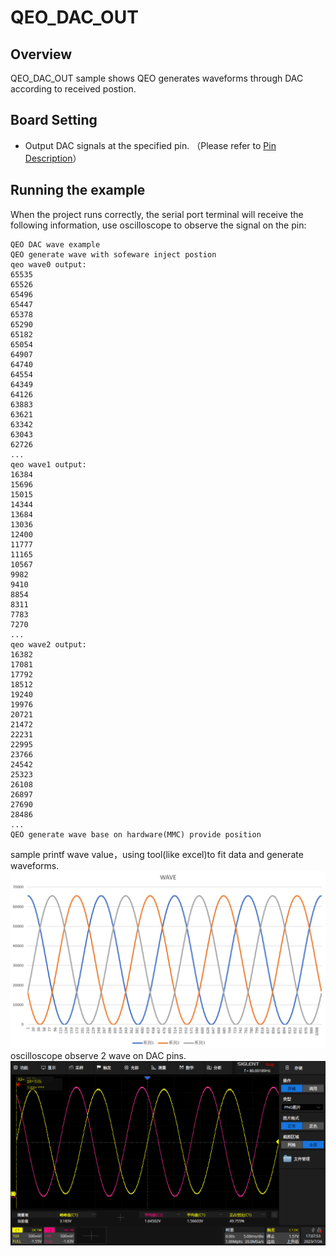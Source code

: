 # QEO_DAC_OUT

## Overview

QEO_DAC_OUT sample shows QEO generates waveforms through DAC according to received postion.

## Board Setting

- Output DAC signals at the specified pin. （Please refer to  [Pin Description](lab_board_resource)）

## Running the example

When the project runs correctly, the serial port terminal will receive the following information, use oscilloscope to observe the signal on the pin:
```console
QEO DAC wave example
QEO generate wave with sofeware inject postion
qeo wave0 output:
65535
65526
65496
65447
65378
65290
65182
65054
64907
64740
64554
64349
64126
63883
63621
63342
63043
62726
...
qeo wave1 output:
16384
15696
15015
14344
13684
13036
12400
11777
11165
10567
9982
9410
8854
8311
7783
7270
...
qeo wave2 output:
16382
17081
17792
18512
19240
19976
20721
21472
22231
22995
23766
24542
25323
26108
26897
27690
28486
...
QEO generate wave base on hardware(MMC) provide position
```
sample printf wave value，using tool(like excel)to fit data and generate waveforms.
![](../../../../../../assets/sdk/samples/qeo_dac_1.png)
oscilloscope observe 2 wave on DAC pins.
![](../../../../../../assets/sdk/samples/qeo_dac_2.png)


